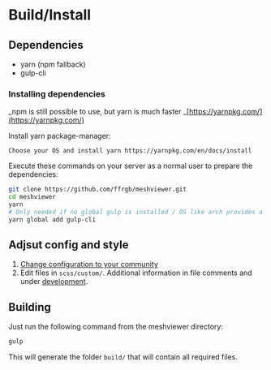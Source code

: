 # Build/Install

## Dependencies

* yarn \(npm fallback\)
* gulp-cli

### Installing dependencies

_npm is still possible to use, but yarn is much faster _[https://yarnpkg.com/](https://yarnpkg.com/)

Install yarn package-manager:

```
Choose your OS and install yarn https://yarnpkg.com/en/docs/install
```

Execute these commands on your server as a normal user to prepare the dependencies:

```bash
git clone https://github.com/ffrgb/meshviewer.git
cd meshviewer
yarn
# Only needed if no global gulp is installed / OS like arch provides a package
yarn global add gulp-cli
```

## Adjsut config and style

1. [Change configuration to your community](/config_json.md)
2. Edit files in `scss/custom/`. Additional information in file comments and under [development](/development.md).

## Building

Just run the following command from the meshviewer directory:

```bash
gulp
```

This will generate the folder `build/` that will contain all required files.

